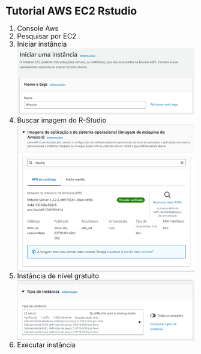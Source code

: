 # Tutorial AWS EC2 Rstudio

<ol style="font-size:18px" >
    <li >
        Console Aws
     </li>
    <li>
        Pesquisar por EC2
    </li>
    <li>
        Iniciar instância 
        <img src="img/3.PNG" >
    </li>
    <li>
        Buscar imagem do R-Studio
        <div style="text-align: center;">
            <img src="img/4.PNG" style="display: block; margin: 0 auto;">
        </div>
    </li>
    <li >
        Instância de nível gratuito
        <img src="img/5.PNG" style="display: block; margin: 0 auto;">
    </li>
    <li> Executar instância </li>
</ol>